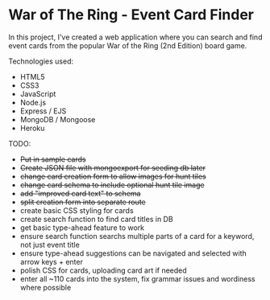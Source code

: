 # War of The Ring - Event Card Finder

In this project, I've created a web application where you can search and find event cards from the popular War of the Ring (2nd Edition) board game.

Technologies used:
* HTML5
* CSS3
* JavaScript
* Node.js
* Express / EJS
* MongoDB / Mongoose
* Heroku

TODO:
* ~~Put in sample cards~~
* ~~Create JSON file with mongoexport for seeding db later~~
* ~~change card creation form to allow images for hunt tiles~~
* ~~change card schema to include optional hunt tile image~~
* ~~add "improved card text" to schema~~
* ~~split creation form into separate route~~
* create basic CSS styling for cards
* create search function to find card titles in DB
* get basic type-ahead feature to work
* ensure search function searchs multiple parts of a card for a keyword, not just event title
* ensure type-ahead suggestions can be navigated and selected with arrow keys + enter
* polish CSS for cards, uploading card art if needed
* enter all ~110 cards into the system, fix grammar issues and wordiness where possible